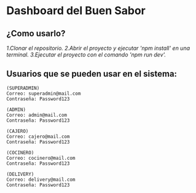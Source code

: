 # Dashboard del Buen Sabor

## ¿Como usarlo?
_1.Clonar el repositorio._
_2.Abrir el proyecto y ejecutar 'npm install' en una terminal._
_3.Ejecutar el proyecto con el comando 'npm run dev'._

## Usuarios que se pueden usar en el sistema:
```
(SUPERADMIN)
Correo: superadmin@mail.com
Contraseña: Password123

(ADMIN)
Correo: admin@mail.com
Contraseña: Password123

(CAJERO)
Correo: cajero@mail.com
Contraseña: Password123

(COCINERO)
Correo: cocinero@mail.com
Contraseña: Password123

(DELIVERY)
Correo: delivery@mail.com
Contraseña: Password123
```
